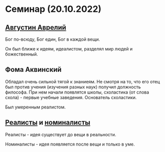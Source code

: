 # Семинар (20.10.2022)
## [Августин Аврелий](https://ru.wikipedia.org/wiki/%D0%90%D0%B2%D1%80%D0%B5%D0%BB%D0%B8%D0%B9_%D0%90%D0%B2%D0%B3%D1%83%D1%81%D1%82%D0%B8%D0%BD)
Бог по-всюду, Бог един, Бог в каждой вещи.

Он был ближе к идеям, идеалистом, разделял мир людей и божественный.

## Фома Аквинский
Обладал очень сильной тягой к знаниеям. Не смотря на то, что его отец был против учения (изучения разных наук) получил должность философа. При нем начали появлятся школы, схоластика (от слова схола) - первые учебные заведения. Основатель схоластики.

Был умеренным реалистом.

## [Реалисты](https://ru.wikipedia.org/wiki/%D0%A0%D0%B5%D0%B0%D0%BB%D0%B8%D0%B7%D0%BC_(%D1%84%D0%B8%D0%BB%D0%BE%D1%81%D0%BE%D1%84%D0%B8%D1%8F)) и [номиналисты](https://ru.wikipedia.org/wiki/%D0%9D%D0%BE%D0%BC%D0%B8%D0%BD%D0%B0%D0%BB%D0%B8%D0%B7%D0%BC)
Реалисты - идея существует до вещи в реальности.

Номиналисты - идея появляется после вещи и только в уме.

